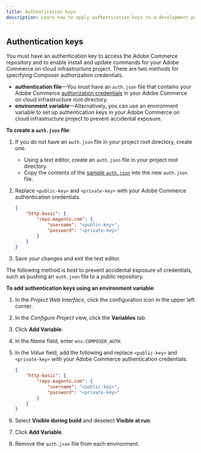 ```yaml
---
title: Authentication keys
description: Learn how to apply authentication keys to a development project in Adobe COmmerce on cloud infrastructure.
---
```


## Authentication keys

You must have an authentication key to access the Adobe Commerce repository and to enable install and update commands for your Adobe Commerce on cloud infrastructure project. There are two methods for specifying Composer authorization credentials.

-  **authentication file**—You must have an `auth.json` file that contains your Adobe Commerce [authorization credentials](https://experienceleague.adobe.com/docs/commerce-operations/installation-guide/prerequisites/authentication-keys.html) in your Adobe Commerce on cloud infrastructure root directory.
-  **environment variable**—Alternatively, you can use an environment variable to set up authentication keys in your Adobe Commerce on cloud infrastructure project to prevent accidental exposure.

**To create a `auth.json` file**:

1. If you do not have an `auth.json` file in your project root directory, create one.

   -  Using a text editor, create an `auth.json` file in your project root directory.
   -  Copy the contents of the [sample `auth.json`](https://github.com/magento/magento2/blob/2.3/auth.json.sample) into the new `auth.json` file.

1. Replace `<public-key>` and `<private-key>` with your Adobe Commerce authentication credentials.

   ```json
   {
       "http-basic": {
           "repo.magento.com": {
               "username": "<public-key>",
               "password": "<private-key>"
           }
       }
   }
   ```

1. Save your changes and exit the text editor.

The following method is best to prevent accidental exposure of credentials, such as pushing an `auth.json` file to a public repository.

**To add authentication keys using an environment variable**:

1. In the _Project Web Interface_, click the configuration icon in the upper left corner.

1. In the _Configure Project_ view, click the **Variables** tab.

1. Click **Add Variable**.

1. In the _Name_ field, enter `env:COMPOSER_AUTH`.

1. In the _Value_ field, add the following and replace `<public-key>` and `<private-key>` with your Adobe Commerce authentication credentials:

   ```json
   {
       "http-basic": {
           "repo.magento.com": {
               "username": "<public-key>",
               "password": "<private-key>"
           }
       }
   }
   ```

1. Select **Visible during build** and deselect **Visible at run**.

1. Click **Add Variable**.

1. Remove the `auth.json` file from each environment.
